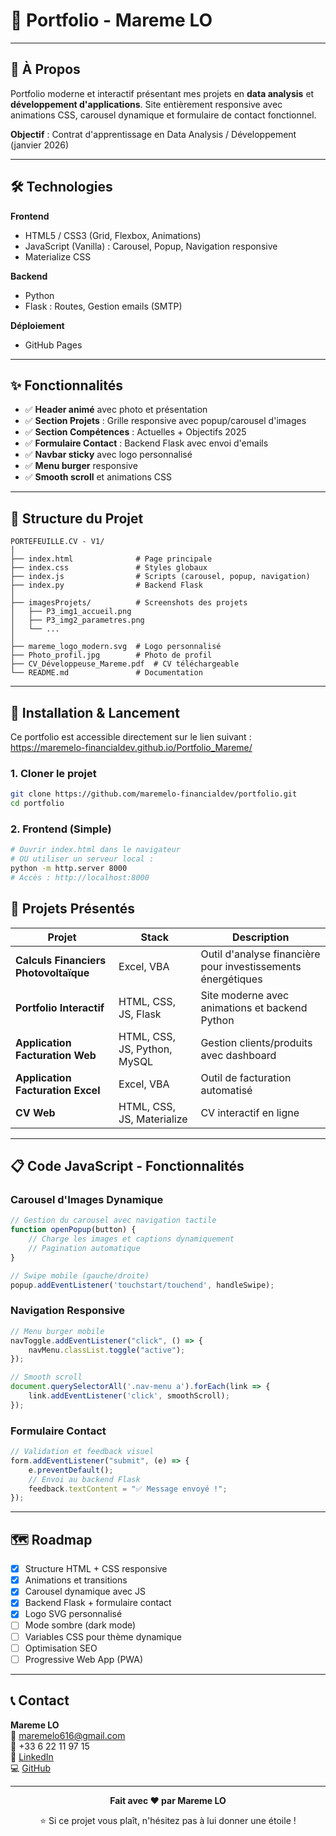 # 💼 Portfolio - Mareme LO

---

## 🎯 À Propos

Portfolio moderne et interactif présentant mes projets en **data analysis** et **développement d'applications**. Site entièrement responsive avec animations CSS, carousel dynamique et formulaire de contact fonctionnel.

**Objectif** : Contrat d'apprentissage en Data Analysis / Développement (janvier 2026)

---

## 🛠 Technologies

**Frontend**
- HTML5 / CSS3 (Grid, Flexbox, Animations)
- JavaScript (Vanilla) : Carousel, Popup, Navigation responsive
- Materialize CSS

**Backend**
- Python
- Flask : Routes, Gestion emails (SMTP)

**Déploiement**
- GitHub Pages 

---

## ✨ Fonctionnalités

- ✅ **Header animé** avec photo et présentation
- ✅ **Section Projets** : Grille responsive avec popup/carousel d'images
- ✅ **Section Compétences** : Actuelles + Objectifs 2025
- ✅ **Formulaire Contact** : Backend Flask avec envoi d'emails
- ✅ **Navbar sticky** avec logo personnalisé
- ✅ **Menu burger** responsive
- ✅ **Smooth scroll** et animations CSS

---

## 📁 Structure du Projet

```
PORTEFEUILLE.CV - V1/
│
├── index.html              # Page principale
├── index.css               # Styles globaux
├── index.js                # Scripts (carousel, popup, navigation)
├── index.py                # Backend Flask
│
├── imagesProjets/          # Screenshots des projets
│   ├── P3_img1_accueil.png
│   ├── P3_img2_parametres.png
│   └── ...
│
├── mareme_logo_modern.svg  # Logo personnalisé
├── Photo_profil.jpg        # Photo de profil
├── CV_Développeuse_Mareme.pdf  # CV téléchargeable
└── README.md               # Documentation
```

---

## 🚀 Installation & Lancement

Ce portfolio est accessible directement sur le lien suivant : https://maremelo-financialdev.github.io/Portfolio_Mareme/

### 1. Cloner le projet
```bash
git clone https://github.com/maremelo-financialdev/portfolio.git
cd portfolio
```

### 2. Frontend (Simple)
```bash
# Ouvrir index.html dans le navigateur
# OU utiliser un serveur local :
python -m http.server 8000
# Accès : http://localhost:8000
```

## 🎨 Projets Présentés

| Projet | Stack | Description |
|--------|-------|-------------|
| **Calculs Financiers Photovoltaïque** | Excel, VBA | Outil d'analyse financière pour investissements énergétiques |
| **Portfolio Interactif** | HTML, CSS, JS, Flask | Site moderne avec animations et backend Python |
| **Application Facturation Web** | HTML, CSS, JS, Python, MySQL | Gestion clients/produits avec dashboard |
| **Application Facturation Excel** | Excel, VBA | Outil de facturation automatisé |
| **CV Web** | HTML, CSS, JS, Materialize | CV interactif en ligne |

---

## 📋 Code JavaScript - Fonctionnalités

### Carousel d'Images Dynamique
```javascript
// Gestion du carousel avec navigation tactile
function openPopup(button) {
    // Charge les images et captions dynamiquement
    // Pagination automatique
}

// Swipe mobile (gauche/droite)
popup.addEventListener('touchstart/touchend', handleSwipe);
```

### Navigation Responsive
```javascript
// Menu burger mobile
navToggle.addEventListener("click", () => {
    navMenu.classList.toggle("active");
});

// Smooth scroll
document.querySelectorAll('.nav-menu a').forEach(link => {
    link.addEventListener('click', smoothScroll);
});
```

### Formulaire Contact
```javascript
// Validation et feedback visuel
form.addEventListener("submit", (e) => {
    e.preventDefault();
    // Envoi au backend Flask
    feedback.textContent = "✅ Message envoyé !";
});
```

---

## 🗺 Roadmap

- [x] Structure HTML + CSS responsive
- [x] Animations et transitions
- [x] Carousel dynamique avec JS
- [x] Backend Flask + formulaire contact
- [x] Logo SVG personnalisé
- [ ] Mode sombre (dark mode)
- [ ] Variables CSS pour thème dynamique
- [ ] Optimisation SEO
- [ ] Progressive Web App (PWA)

---

## 📞 Contact

**Mareme LO**  
📧 [maremelo616@gmail.com](mailto:maremelo616@gmail.com)  
📱 +33 6 22 11 97 15  
💼 [LinkedIn](https://www.linkedin.com/in/mareme-lo-9013aa157)  
💻 [GitHub](https://github.com/maremelo-financialdev)

---

<div align="center">

**Fait avec ❤️ par Mareme LO**

⭐ Si ce projet vous plaît, n'hésitez pas à lui donner une étoile !

</div>